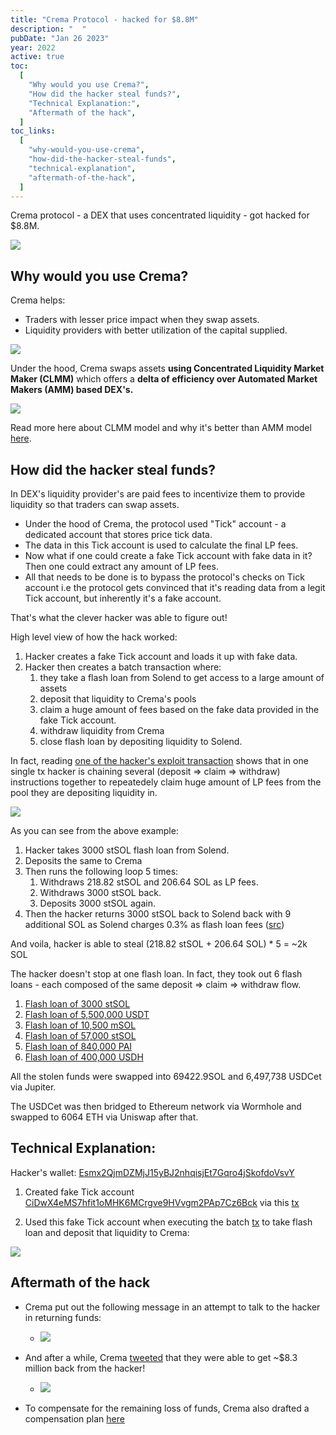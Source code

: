 ```yaml
---
title: "Crema Protocol - hacked for $8.8M"
description: "  "
pubDate: "Jan 26 2023"
year: 2022
active: true
toc:
  [
    "Why would you use Crema?",
    "How did the hacker steal funds?",
    "Technical Explanation:",
    "Aftermath of the hack",
  ]
toc_links:
  [
    "why-would-you-use-crema",
    "how-did-the-hacker-steal-funds",
    "technical-explanation",
    "aftermath-of-the-hack",
  ]
---
```


Crema protocol - a DEX that uses concentrated liquidity - got hacked for $8.8M.

![](https://i.imgur.com/er3duwK.jpg)

## Why would you use Crema?

Crema helps:

- Traders with lesser price impact when they swap assets.
- Liquidity providers with better utilization of the capital supplied.

![](https://i.imgur.com/SBiAgJu.jpg)

Under the hood, Crema swaps assets **using Concentrated Liquidity Market Maker (CLMM)** which offers a **delta of efficiency over Automated Market Makers (AMM) based DEX's.**

![](https://i.imgur.com/Pgyqtcr.png)

Read more here about CLMM model and why it's better than AMM model [here](https://gitbook.crema.finance/product/concentrated-liquidity-market-maker-clmm).

## How did the hacker steal funds?

In DEX's liquidity provider's are paid fees to incentivize them to provide liquidity so that traders can swap assets.

- Under the hood of Crema, the protocol used "Tick" account - a dedicated account that stores price tick data.
- The data in this Tick account is used to calculate the final LP fees.
- Now what if one could create a fake Tick account with fake data in it? Then one could extract any amount of LP fees.
- All that needs to be done is to bypass the protocol's checks on Tick account i.e the protocol gets convinced that it's reading data from a legit Tick account, but inherently it's a fake account.

That's what the clever hacker was able to figure out!

High level view of how the hack worked:

1. Hacker creates a fake Tick account and loads it up with fake data.
2. Hacker then creates a batch transaction where:
   1. they take a flash loan from Solend to get access to a large amount of assets
   2. deposit that liquidity to Crema's pools
   3. claim a huge amount of fees based on the fake data provided in the fake Tick account.
   4. withdraw liquidity from Crema
   5. close flash loan by depositing liquidity to Solend.

In fact, reading [one of the hacker's exploit transaction](https://solscan.io/tx/4FaMTKqha9Uw6hvxg5TQc5W7vRDKxVkfPn5GDMThGYSj3tgyCYSzXzQsAsT3dXDY6yZ26iYieV6bcV7bFDkTZ83W) shows that in one single tx hacker is chaining several (deposit => claim => withdraw) instructions together to repeatedely claim huge amount of LP fees from the pool they are depositing liquidity in.

![](https://i.imgur.com/im5IGol.png)

As you can see from the above example:

1. Hacker takes 3000 stSOL flash loan from Solend.
2. Deposits the same to Crema
3. Then runs the following loop 5 times:
   1. Withdraws 218.82 stSOL and 206.64 SOL as LP fees.
   2. Withdraws 3000 stSOL back.
   3. Deposits 3000 stSOL again.
4. Then the hacker returns 3000 stSOL back to Solend back with 9 additional SOL as Solend charges 0.3% as flash loan fees ([src](https://github.com/solendprotocol/solana-program-library/blob/5a53f75df4b6ce354e8274e5bee9e12af20ecae8/token-lending/cli/src/main.rs#L96))

And voila, hacker is able to steal (218.82 stSOL + 206.64 SOL) \* 5 = ~2k SOL

The hacker doesn't stop at one flash loan. In fact, they took out 6 flash loans - each composed of the same deposit => claim => withdraw flow.

1. [Flash loan of 3000 stSOL](https://solscan.io/tx/4FaMTKqha9Uw6hvxg5TQc5W7vRDKxVkfPn5GDMThGYSj3tgyCYSzXzQsAsT3dXDY6yZ26iYieV6bcV7bFDkTZ83W)
2. [Flash loan of 5,500,000 USDT](https://solscan.io/tx/2TLDzCCFQ2LdApQBhnXBdbYF7ebTmBgZ8MtQFjYE29BbBxHdBgAmyikmK2s76xQRQErPmR8KsE9jLFnJbJHy3Mvn)
3. [Flash loan of 10,500 mSOL](https://solscan.io/tx/5iTy2smznuB2iQ9rgxP2YmEEGcv8bSvjqntiX8Vscxfr4Jakfnu5wZf1XJ86Xv79wwp1LeXCa6A9L9TLJ3TAoMhh)
4. [Flash loan of 57,000 stSOL](https://solscan.io/tx/4q5Hs4N2FS6BeuyvgHLCgH6bKzdnAvKuLm59kxSt4REafve2ZqDt7qxVRvWwWk3jQCyhGfKwWsJFeHueXJF5Hrs9)
5. [Flash loan of 840,000 PAI](https://solscan.io/tx/pit8jmLpxF2bsHTfeQngUM7sR6cvbwXynYnCUHUjybiKaLPKPcRbCFQeoK2pdtquvybSaqpvk4jHJ7GuAb9xn5u)
6. [Flash loan of 400,000 USDH]()

All the stolen funds were swapped into 69422.9SOL and 6,497,738 USDCet via Jupiter.

The USDCet was then bridged to Ethereum network via Wormhole and swapped to 6064 ETH via Uniswap after that.

## Technical Explanation:

Hacker's wallet: [Esmx2QjmDZMjJ15yBJ2nhqisjEt7Gqro4jSkofdoVsvY](https://solana.fm/address/Esmx2QjmDZMjJ15yBJ2nhqisjEt7Gqro4jSkofdoVsvY)

1. Created fake Tick account [CiDwX4eMS7hfit1oMHK6MCrgve9HVvgm2PAp7Cz6Bck](https://explorer.solana.com/address/CiDwX4eMS7hfit1oMHK6MCrgve9HVvgm2PAp7Cz6Bck) via this [tx](https://solana.fm/tx/JdorRBPfKNWnZNhWcjwc9Uz5yYaA15CVjT8kLM12tVUqZUu28CqtVEuJ5KpjWHJmVtL7j7sQVhPHHrByhNEKqej)

2. Used this fake Tick account when executing the batch [tx](https://solscan.io/tx/4FaMTKqha9Uw6hvxg5TQc5W7vRDKxVkfPn5GDMThGYSj3tgyCYSzXzQsAsT3dXDY6yZ26iYieV6bcV7bFDkTZ83W) to take flash loan and deposit that liquidity to Crema:

![](https://i.imgur.com/bTouTKs.png)

## Aftermath of the hack

- Crema put out the following message in an attempt to talk to the hacker in returning funds:

  - ![](https://i.imgur.com/KBp0wlZ.png)

- And after a while, Crema [tweeted](https://twitter.com/Crema_Finance/status/1544792330674135040) that they were able to get ~$8.3 million back from the hacker!

  - ![](https://i.imgur.com/8siN3ij.png)

- To compensate for the remaining loss of funds, Crema also drafted a compensation plan [here](https://medium.com/@Crema.finance/the-compensation-plan-regarding-cremas-exploit-incident-62fb9ba4c4bc)
